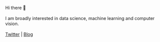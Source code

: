 Hi there 👋</br>
<br>I am broadly interested in data science, machine learning and computer vision.</br>
<br>[Twitter](https://twitter.com/Kiprono__) | [Blog](https://dev.to/kiprono)


<!---
kiprono01/kiprono01 is a ✨ special ✨ repository because its `README.md` (this file) appears on your GitHub profile.
You can click the Preview link to take a look at your changes.
--->
